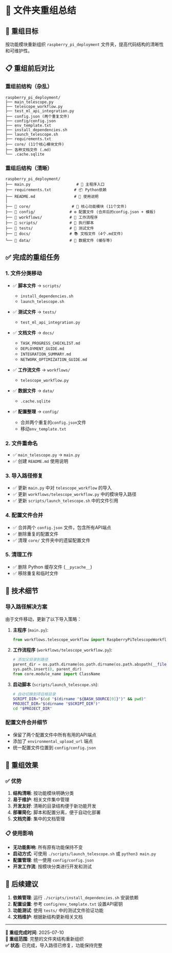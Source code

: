 # 📁 文件夹重组总结

## 🎯 重组目标
按功能模块重新组织 `raspberry_pi_deployment` 文件夹，提高代码结构的清晰性和可维护性。

## 📋 重组前后对比

### 重组前结构（杂乱）
```
raspberry_pi_deployment/
├── main_telescope.py
├── telescope_workflow.py
├── test_ml_api_integration.py
├── config.json (两个重复文件)
├── config/config.json
├── env_template.txt
├── install_dependencies.sh
├── launch_telescope.sh
├── requirements.txt
├── core/ (11个核心模块文件)
├── 各种文档文件 (.md)
└── .cache.sqlite
```

### 重组后结构（清晰）
```
raspberry_pi_deployment/
├── main.py                    # 🚀 主程序入口
├── requirements.txt          # 📦 Python依赖
├── README.md                 # 📖 使用说明
│
├── 📂 core/                  # 🔧 核心功能模块 (11个文件)
├── 📂 config/               # ⚙️ 配置文件 (合并后的config.json + 模板)
├── 📂 workflows/            # 🔄 工作流程序
├── 📂 scripts/              # 📜 执行脚本
├── 📂 tests/                # 🧪 测试文件
├── 📂 docs/                 # 📚 文档文件 (4个.md文件)
└── 📂 data/                 # 💾 数据文件 (缓存等)
```

## ✅ 完成的重组任务

### 1. 文件分类移动
- ✅ **脚本文件** → `scripts/`
  - `install_dependencies.sh`
  - `launch_telescope.sh`

- ✅ **测试文件** → `tests/`
  - `test_ml_api_integration.py`

- ✅ **文档文件** → `docs/`
  - `TASK_PROGRESS_CHECKLIST.md`
  - `DEPLOYMENT_GUIDE.md`
  - `INTEGRATION_SUMMARY.md`
  - `NETWORK_OPTIMIZATION_GUIDE.md`

- ✅ **工作流文件** → `workflows/`
  - `telescope_workflow.py`

- ✅ **数据文件** → `data/`
  - `.cache.sqlite`

- ✅ **配置整理** → `config/`
  - 合并两个重复的`config.json`文件
  - 移动`env_template.txt`

### 2. 文件重命名
- ✅ `main_telescope.py` → `main.py`
- ✅ 创建 `README.md` 使用说明

### 3. 导入路径修复
- ✅ 更新 `main.py` 中对 `telescope_workflow` 的导入
- ✅ 更新 `workflows/telescope_workflow.py` 中的模块导入路径
- ✅ 更新 `scripts/launch_telescope.sh` 中的文件引用

### 4. 配置文件合并
- ✅ 合并两个 `config.json` 文件，包含所有API端点
- ✅ 删除重复的配置文件
- ✅ 清理 `core/` 文件夹中的遗留配置文件

### 5. 清理工作
- ✅ 删除 Python 缓存文件 (`__pycache__`)
- ✅ 移除重复和临时文件

## 🔧 技术细节

### 导入路径解决方案
由于文件移动，更新了以下导入策略：

1. **主程序** (`main.py`):
   ```python
   from workflows.telescope_workflow import RaspberryPiTelescopeWorkflow
   ```

2. **工作流程序** (`workflows/telescope_workflow.py`):
   ```python
   # 添加父目录到路径
   parent_dir = os.path.dirname(os.path.dirname(os.path.abspath(__file__)))
   sys.path.insert(0, parent_dir)
   from core.module_name import ClassName
   ```

3. **启动脚本** (`scripts/launch_telescope.sh`):
   ```bash
   # 自动切换到项目根目录
   SCRIPT_DIR="$(cd "$(dirname "${BASH_SOURCE[0]}")" && pwd)"
   PROJECT_DIR="$(dirname "$SCRIPT_DIR")"
   cd "$PROJECT_DIR"
   ```

### 配置文件合并细节
- 保留了两个配置文件中所有有用的API端点
- 添加了 `environmental_upload_url` 端点
- 统一配置文件位置到 `config/config.json`

## 🎯 重组效果

### ✅ 优势
1. **结构清晰**: 按功能模块明确分类
2. **易于维护**: 相关文件集中管理
3. **开发友好**: 清晰的目录结构便于新功能开发
4. **部署简化**: 脚本和配置分离，便于自动化部署
5. **文档完善**: 集中的文档管理

### 📋 使用影响
- **无功能影响**: 所有原有功能保持不变
- **启动方式**: 可使用 `./scripts/launch_telescope.sh` 或 `python3 main.py`
- **配置管理**: 统一使用 `config/config.json`
- **开发工作流**: 按模块分类进行开发和测试

## 🔄 后续建议

1. **依赖管理**: 运行 `./scripts/install_dependencies.sh` 安装依赖
2. **配置设置**: 参考 `config/env_template.txt` 设置API密钥  
3. **功能测试**: 使用 `tests/` 中的测试文件验证功能
4. **文档维护**: 根据新结构更新相关文档

---

**📅 重组完成时间**: 2025-07-10  
**🔧 重组范围**: 完整的文件夹结构重新组织  
**✅ 状态**: 已完成，导入路径已修复，功能保持完整 
